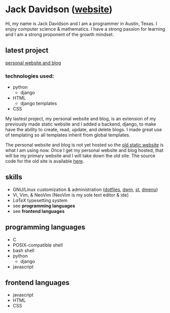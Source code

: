 # Jack Davidson ([website](https://jack-davidson.github.io/site/))
Hi, my name is Jack Davidson and I am a programmer in Austin, Texas. I enjoy
computer science & mathematics. I have a strong passion for learning and I am a
strong proponent of the growth mindset.

## latest project
[personal website and blog](https://github.com/jack-davidson/jackdavidson)

### technologies used:
- python
	- django
- HTML
	- django templates
- CSS

My lastest project, my personal website and blog, is an extension of my
previously made static website and I added a backend, django, to make have the
ability to create, read, update, and delete blogs. I made great use of
templating so all templates inherit from global templates.

The personal website and blog is not yet hosted so the 
[old static website](https://jack-davidson.github.io/site/) is what
I am using now. Once I get my personal website and blog hosted, that will
be my primary website and I will take down the old site. The source code for
the old site is available [here](https://github.com/jack-davidson/site).

## skills
- GNU/Linux customization & administration ([dotfiles](https://github.com/jack-davidson/config), [dwm](https://github.com/jack-davidson/dwm), [st](https://github.com/jack-davidson/st), [dmenu](https://github.com/jack-davidson/dmenu))
- Vi, Vim, & NeoVim (NeoVim is my sole text editor & ide)
- *LaTeX* typesetting system
- see **programming languages**
- see **frontend languages**

## programming languages
- C
- POSIX-compatible shell
- bash shell
- python
	- django
- javascript

## frontend languages
- javascript
- HTML
- CSS

